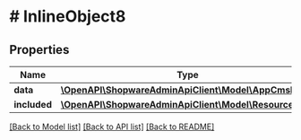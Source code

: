 # # InlineObject8

## Properties

Name | Type | Description | Notes
------------ | ------------- | ------------- | -------------
**data** | [**\OpenAPI\ShopwareAdminApiClient\Model\AppCmsBlock**](AppCmsBlock.md) |  | [optional]
**included** | [**\OpenAPI\ShopwareAdminApiClient\Model\Resource[]**](Resource.md) |  | [optional]

[[Back to Model list]](../../README.md#models) [[Back to API list]](../../README.md#endpoints) [[Back to README]](../../README.md)

